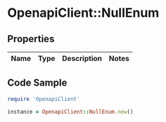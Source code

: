 # OpenapiClient::NullEnum

## Properties

Name | Type | Description | Notes
------------ | ------------- | ------------- | -------------

## Code Sample

```ruby
require 'OpenapiClient'

instance = OpenapiClient::NullEnum.new()
```



